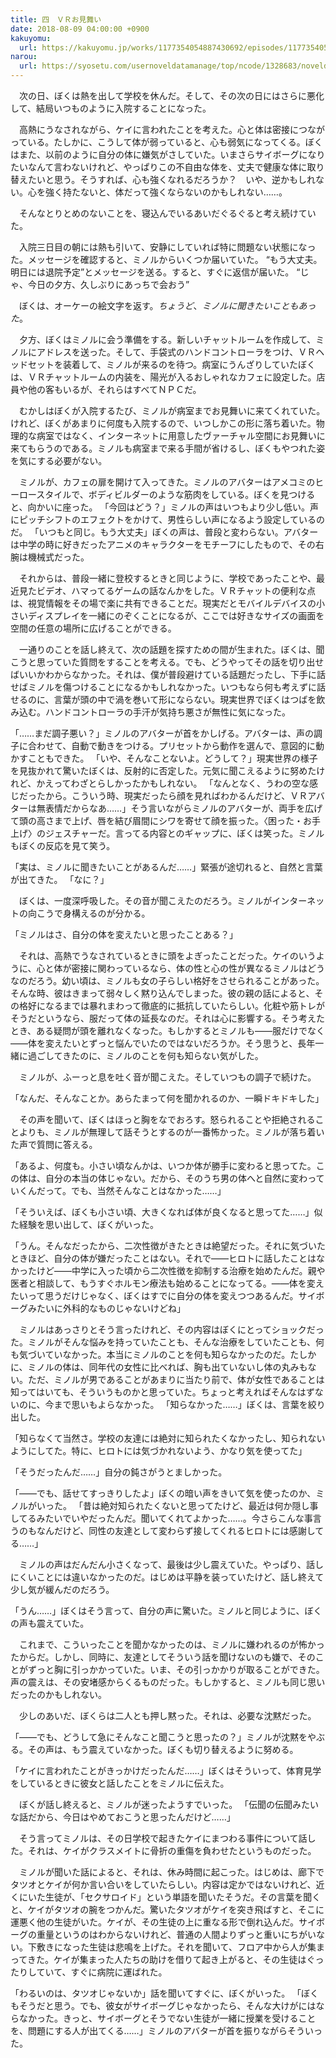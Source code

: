 ```yaml
---
title: 四　ＶＲお見舞い
date: 2018-08-09 04:00:00 +0900
kakuyomu:
  url: https://kakuyomu.jp/works/1177354054887430692/episodes/1177354054887430839
narou:
  url: https://syosetu.com/usernoveldatamanage/top/ncode/1328683/noveldataid/11174355/
---
```


　次の日、ぼくは熱を出して学校を休んだ。そして、その次の日にはさらに悪化して、結局いつものように入院することになった。

　高熱にうなされながら、ケイに言われたことを考えた。心と体は密接につながっている。たしかに、こうして体が弱っていると、心も弱気になってくる。ぼくはまた、以前のように自分の体に嫌気がさしていた。いまさらサイボーグになりたいなんて言わないけれど、やっぱりこの不自由な体を、丈夫で健康な体に取り替えたいと思う。そうすれば、心も強くなれるだろうか？　いや、逆かもしれない。心を強く持たないと、体だって強くならないのかもしれない……。

　そんなとりとめのないことを、寝込んでいるあいだぐるぐると考え続けていた。

　入院三日目の朝には熱も引いて、安静にしていれば特に問題ない状態になった。メッセージを確認すると、ミノルからいくつか届いていた。
“もう大丈夫。明日には退院予定”とメッセージを送る。すると、すぐに返信が届いた。
“じゃ、今日の夕方、久しぶりにあっちで会おう”

　ぼくは、オーケーの絵文字を返す。*ちょうど*、*ミノルに聞きたいこともあった*。

　夕方、ぼくはミノルに会う準備をする。新しいチャットルームを作成して、ミノルにアドレスを送った。そして、手袋式のハンドコントローラをつけ、ＶＲヘッドセットを装着して、ミノルが来るのを待つ。病室にうんざりしていたぼくは、ＶＲチャットルームの内装を、陽光が入るおしゃれなカフェに設定した。店員や他の客もいるが、それらはすべてＮＰＣだ。

　むかしはぼくが入院するたび、ミノルが病室までお見舞いに来てくれていた。けれど、ぼくがあまりに何度も入院するので、いつしかこの形に落ち着いた。物理的な病室ではなく、インターネットに用意したヴァーチャル空間にお見舞いに来てもらうのである。ミノルも病室まで来る手間が省けるし、ぼくもやつれた姿を気にする必要がない。

　ミノルが、カフェの扉を開けて入ってきた。ミノルのアバターはアメコミのヒーロースタイルで、ボディビルダーのような筋肉をしている。ぼくを見つけると、向かいに座った。
「今回はどう？」ミノルの声はいつもより少し低い。声にピッチシフトのエフェクトをかけて、男性らしい声になるよう設定しているのだ。
「いつもと同じ。もう大丈夫」ぼくの声は、普段と変わらない。アバターは中学の時に好きだったアニメのキャラクターをモチーフにしたもので、その右腕は機械式だった。

　それからは、普段一緒に登校するときと同じように、学校であったことや、最近見たビデオ、ハマってるゲームの話なんかをした。ＶＲチャットの便利な点は、視覚情報をその場で楽に共有できることだ。現実だとモバイルデバイスの小さいディスプレイを一緒にのぞくことになるが、ここでは好きなサイズの画面を空間の任意の場所に広げることができる。

　一通りのことを話し終えて、次の話題を探すための間が生まれた。ぼくは、聞こうと思っていた質問をすることを考える。でも、どうやってその話を切り出せばいいかわからなかった。それは、僕が普段避けている話題だったし、下手に話せばミノルを傷つけることになるかもしれなかった。いつもなら何も考えずに話せるのに、言葉が頭の中で渦を巻いて形にならない。現実世界でぼくはつばを飲み込む。ハンドコントローラの手汗が気持ち悪さが無性に気になった。

「……まだ調子悪い？」ミノルのアバターが首をかしげる。アバターは、声の調子に合わせて、自動で動きをつける。プリセットから動作を選んで、意図的に動かすこともできた。
「いや、そんなことないよ。どうして？」現実世界の様子を見抜かれて驚いたぼくは、反射的に否定した。元気に聞こえるように努めたけれど、かえってわざとらしかったかもしれない。
「なんとなく、うわの空な感じだったから。こういう時、現実だったら顔を見ればわかるんだけど、ＶＲアバターは無表情だからなあ……」そう言いながらミノルのアバターが、両手を広げて頭の高さまで上げ、唇を結び眉間にシワを寄せて顔を振った。〈困った・お手上げ〉のジェスチャーだ。言ってる内容とのギャップに、ぼくは笑った。ミノルもぼくの反応を見て笑う。

「実は、ミノルに聞きたいことがあるんだ……」緊張が途切れると、自然と言葉が出てきた。
「なに？」

　ぼくは、一度深呼吸した。その音が聞こえたのだろう。ミノルがインターネットの向こうで身構えるのが分かる。

「ミノルはさ、自分の体を変えたいと思ったことある？」

　それは、高熱でうなされているときに頭をよぎったことだった。ケイのいうように、心と体が密接に関わっているなら、体の性と心の性が異なるミノルはどうなのだろう。幼い頃は、ミノルも女の子らしい格好をさせられることがあった。そんな時、彼はきまって弱々しく黙り込んでしまった。彼の親の話によると、その格好になるまでは暴れまわって徹底的に抵抗していたらしい。化粧や筋トレがそうだというなら、服だって体の延長なのだ。それは心に影響する。そう考えたとき、ある疑問が頭を離れなくなった。もしかするとミノルも――服だけでなく――体を変えたいとずっと悩んでいたのではないだろうか。そう思うと、長年一緒に過ごしてきたのに、ミノルのことを何も知らない気がした。

　ミノルが、ふーっと息を吐く音が聞こえた。そしていつもの調子で続けた。

「なんだ、そんなことか。あらたまって何を聞かれるのか、一瞬ドキドキした」

　その声を聞いて、ぼくはほっと胸をなでおろす。怒られることや拒絶されることよりも、ミノルが無理して話そうとするのが一番怖かった。ミノルが落ち着いた声で質問に答える。

「あるよ、何度も。小さい頃なんかは、いつか体が勝手に変わると思ってた。この体は、自分の本当の体じゃない。だから、そのうち男の体へと自然に変わっていくんだって。でも、当然そんなことはなかった……」

「そういえば、ぼくも小さい頃、大きくなれば体が良くなると思ってた……」似た経験を思い出して、ぼくがいった。

「うん。そんなだったから、二次性徴がきたときは絶望だった。それに気づいたときほど、自分の体が嫌だったことはない。それで――ヒロトに話したことはなかったけど――中学に入った頃から二次性徴を抑制する治療を始めたんだ。親や医者と相談して、もうすぐホルモン療法も始めることになってる。――体を変えたいって思うだけじゃなく、ぼくはすでに自分の体を変えつつあるんだ。サイボーグみたいに外科的なものじゃないけどね」

　ミノルはあっさりとそう言ったけれど、その内容はぼくにとってショックだった。ミノルがそんな悩みを持っていたことも、そんな治療をしていたことも、何も気づいていなかった。本当にミノルのことを何も知らなかったのだ。たしかに、ミノルの体は、同年代の女性に比べれば、胸も出ていないし体の丸みもない。ただ、ミノルが男であることがあまりに当たり前で、体が女性であることは知ってはいても、そういうものかと思っていた。ちょっと考えればそんなはずないのに、今まで思いもよらなかった。
「知らなかった……」ぼくは、言葉を絞り出した。

「知らなくて当然さ。学校の友達には絶対に知られたくなかったし、知られないようにしてた。特に、ヒロトには気づかれないよう、かなり気を使ってた」

「そうだったんだ……」自分の鈍さがうとましかった。

「――でも、話せてすっきりしたよ」ぼくの暗い声をきいて気を使ったのか、ミノルがいった。
「昔は絶対知られたくないと思ってたけど、最近は何か隠し事してるみたいでいやだったんだ。聞いてくれてよかった……。今さらこんな事言うのもなんだけど、同性の友達として変わらず接してくれるヒロトには感謝してる……」

　ミノルの声はだんだん小さくなって、最後は少し震えていた。やっぱり、話しにくいことには違いなかったのだ。はじめは平静を装っていたけど、話し終えて少し気が緩んだのだろう。

「うん……」ぼくはそう言って、自分の声に驚いた。ミノルと同じように、ぼくの声も震えていた。

　これまで、こういったことを聞かなかったのは、ミノルに嫌われるのが怖かったからだ。しかし、同時に、友達としてそういう話を聞けないのも嫌で、そのことがずっと胸に引っかかっていた。いま、その引っかかりが取ることができた。声の震えは、その安堵感からくるものだった。もしかすると、ミノルも同じ思いだったのかもしれない。

　少しのあいだ、ぼくらは二人とも押し黙った。それは、必要な沈黙だった。

「――でも、どうして急にそんなこと聞こうと思ったの？」ミノルが沈黙をやぶる。その声は、もう震えていなかった。ぼくも切り替えるように努める。

「ケイに言われたことがきっかけだったんだ……」ぼくはそういって、体育見学をしているときに彼女と話したことをミノルに伝えた。

　ぼくが話し終えると、ミノルが迷ったようすでいった。
「伝聞の伝聞みたいな話だから、今日はやめておこうと思ったんだけど……」

　そう言ってミノルは、その日学校で起きたケイにまつわる事件について話した。それは、ケイがクラスメイトに骨折の重傷を負わせたというものだった。

　ミノルが聞いた話によると、それは、休み時間に起こった。はじめは、廊下でタツオとケイが何か言い合いをしていたらしい。内容は定かではないけれど、近くにいた生徒が、「セクサロイド」という単語を聞いたそうだ。その言葉を聞くと、ケイがタツオの腕をつかんだ。驚いたタツオがケイを突き飛ばすと、そこに運悪く他の生徒がいた。ケイが、その生徒の上に重なる形で倒れ込んだ。サイボーグの重量というのはわからないけれど、普通の人間よりずっと重いにちがいない。下敷きになった生徒は悲鳴を上げた。それを聞いて、フロア中から人が集まってきた。ケイが集まった人たちの助けを借りて起き上がると、その生徒はぐったりしていて、すぐに病院に運ばれた。

「わるいのは、タツオじゃないか」話を聞いてすぐに、ぼくがいった。
「ぼくもそうだと思う。でも、彼女がサイボーグじゃなかったら、そんな大けがにはならなかった。きっと、サイボーグとそうでない生徒が一緒に授業を受けることを、問題にする人が出てくる……」ミノルのアバターが首を振りながらそういった。
